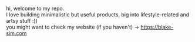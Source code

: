 hi, welcome to my repo.<br/>
I love building minimalistic but useful products, big into lifestyle-related and artsy stuff :))<br/>
you might want to check my website (if you haven't)  -> https://blake-sim.com
